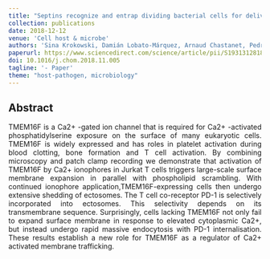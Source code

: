 ```yaml
---
title: "Septins recognize and entrap dividing bacterial cells for delivery to lysosomes"
collection: publications
date: 2018-12-12
venue: 'Cell host & microbe'
authors: 'Sina Krokowski, Damián Lobato-Márquez, Arnaud Chastanet, Pedro Matos Pereira, Dimitrios Angelis, Dieter Galea, Gerald Larrouy-Maumus, Ricardo Henriques, Elias T Spiliotis, Rut Carballido-López, Serge Mostowy'
paperurl: https://www.sciencedirect.com/science/article/pii/S1931312818305626
doi: 10.1016/j.chom.2018.11.005
tagline: '- Paper'
theme: "host-pathogen, microbiology"
---
```


<h2> Abstract </h2>
<p align= "justify">
TMEM16F is a Ca2+ -gated ion channel that is required for Ca2+ -activated phosphatidylserine exposure on the surface of many eukaryotic cells. TMEM16F is widely expressed and has roles in platelet activation during blood clotting, bone formation and T cell activation. By combining microscopy and patch clamp recording we demonstrate that activation of TMEM16F by Ca2+ ionophores in Jurkat T cells triggers large-scale surface membrane expansion in parallel with phospholipid scrambling. With continued ionophore application,TMEM16F-expressing cells then undergo extensive shedding of ectosomes. The T cell co-receptor PD-1 is selectively incorporated into ectosomes. This selectivity depends on its transmembrane sequence. Surprisingly, cells lacking TMEM16F not only fail to expand surface membrane in response to elevated cytoplasmic Ca2+, but instead undergo rapid massive endocytosis with PD-1 internalisation. These results establish a new role for TMEM16F as a regulator of Ca2+ activated membrane trafficking.
